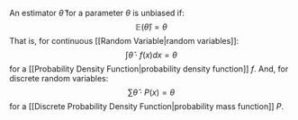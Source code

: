 An estimator $\hat{\theta}$ for a parameter $\theta$ is unbiased if:
$$
\mathbb{E}(\hat{\theta}) = \theta
$$
That is, for continuous [[Random Variable|random variables]]:
$$
\int \hat{\theta}\cdot f(x)dx = \theta
$$
for a [[Probability Density Function|probability density function]] $f$.
And, for discrete random variables:
$$
\sum \hat{\theta}\cdot P(x) = \theta
$$
for a [[Discrete Probability Density Function|probability mass function]] $P$.


